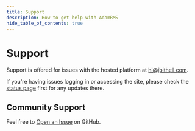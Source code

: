```yaml
---
title: Support
description: How to get help with AdamRMS
hide_table_of_contents: true
---
```


# Support

Support is offered for issues with the hosted platform at hi@jbithell.com.

If you're having issues logging in or accessing the site, please check the [status page](https://status.adam-rms.com) first for any updates there.

## Community Support

Feel free to [Open an Issue](https://github.com/adam-rms/adam-rms/issues/new/choose) on GitHub.